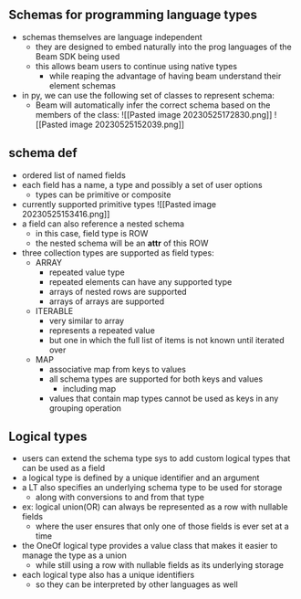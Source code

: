 ## Schemas for programming language types
- schemas themselves are language independent
	- they are designed to embed naturally into the prog languages of the Beam SDK being used
	- this allows beam users to continue using native types 
		- while reaping the advantage of having beam understand their element schemas
- in py, we can use the following set of classes to represent schema:
	- Beam will automatically infer the correct schema based on the members of the class:
![[Pasted image 20230525172830.png]]
![[Pasted image 20230525152039.png]]
## schema def
- ordered list of named fields
- each field has a name, a type and possibly a set of user options
	- types can be primitive or composite
- currently supported primitive types
![[Pasted image 20230525153416.png]]
- a field can also reference a nested schema
	- in this case, field type is ROW
	- the nested schema will be an **attr** of this ROW
- three collection types are supported as field types:
	- ARRAY
		- repeated value type
		- repeated elements can have any supported type
		- arrays of nested rows are supported
		- arrays of arrays are supported
	- ITERABLE
		- very similar to array
		- represents a repeated value
		- but one in which the full list of items is not known until iterated over
	- MAP
		- associative map from keys to values
		- all schema types are supported for both keys and values
			- including map
		- values that contain map types cannot be used as keys in any grouping operation

## Logical types
- users can extend the schema type sys to add custom logical types that can be used as a field
- a logical type is defined by a unique identifier and an argument
- a LT also specifies an underlying schema type to be used for storage
	- along with conversions to and from that type
- ex: logical union(OR) can always be represented as a row with nullable fields
	- where the user ensures that only one of those fields is ever set at a time
- the OneOf logical type provides a value class that makes it easier to manage the type as a union
	- while still using a row with nullable fields as its underlying storage
- each logical type also has a unique identifiers
	- so they can be interpreted by other languages as well